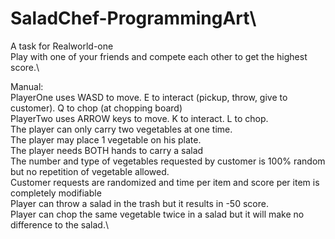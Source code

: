 # SaladChef-ProgrammingArt\
A task for Realworld-one\
Play with one of your friends and compete each other to get the highest score.\

Manual:\
PlayerOne uses WASD to move.  E to interact (pickup, throw, give to customer).  Q to chop (at chopping board)	\
PlayerTwo uses ARROW keys to move. K to interact. L to chop.\
The player can only carry two vegetables at one time.\
The player may place 1 vegetable on his plate.\
The player needs BOTH hands to carry a salad\
The number and type of vegetables requested by customer is 100% random but no repetition of vegetable allowed.\
Customer requests are randomized and time per item and score per item is completely modifiable\
Player can throw a salad in the trash but it results in -50 score.\
Player can chop the same vegetable twice in a salad but it will make no difference to the salad.\
